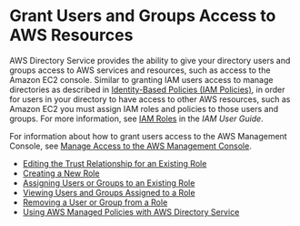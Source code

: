 # Grant Users and Groups Access to AWS Resources<a name="manage_roles"></a>

AWS Directory Service provides the ability to give your directory users and groups access to AWS services and resources, such as access to the Amazon EC2 console\. Similar to granting IAM users access to manage directories as described in [Identity\-Based Policies \(IAM Policies\)](UsingWithDS_IAM_AccessControl_Overview.md#UsingWithDS_IAM_AccessControl_ManagingAccess_IdentityBased), in order for users in your directory to have access to other AWS resources, such as Amazon EC2 you must assign IAM roles and policies to those users and groups\. For more information, see [IAM Roles](http://alpha-docs-aws.amazon.com/IAM/latest/UserGuide/id_roles.html) in the *IAM User Guide*\. 

For information about how to grant users access to the AWS Management Console, see [Manage Access to the AWS Management Console](aws_console_access.md)\.


+ [Editing the Trust Relationship for an Existing Role](edit_trust.md)
+ [Creating a New Role](create_role.md)
+ [Assigning Users or Groups to an Existing Role](assign_role.md)
+ [Viewing Users and Groups Assigned to a Role](view_role_details.md)
+ [Removing a User or Group from a Role](remove_role_users.md)
+ [Using AWS Managed Policies with AWS Directory Service](roles.md)